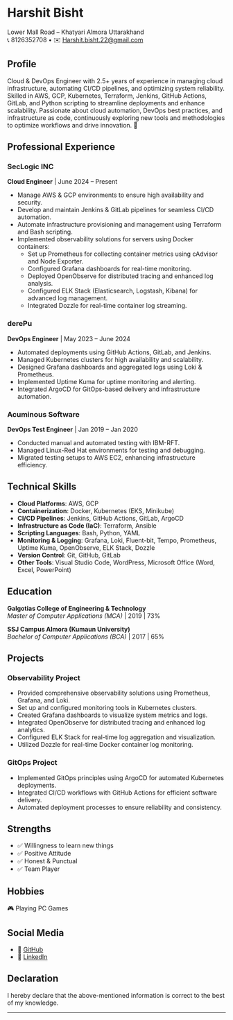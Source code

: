 # Harshit Bisht  
Lower Mall Road – Khatyari Almora Uttarakhand  
📞 8126352708 • ✉️ [Harshit.bisht.22@gmail.com](mailto:Harshit.bisht.22@gmail.com)

## Profile
Cloud & DevOps Engineer with 2.5+ years of experience in managing cloud infrastructure, automating CI/CD pipelines, and optimizing system reliability. Skilled in AWS, GCP, Kubernetes, Terraform, Jenkins, GitHub Actions, GitLab, and Python scripting to streamline deployments and enhance scalability. Passionate about cloud automation, DevOps best practices, and infrastructure as code, continuously exploring new tools and methodologies to optimize workflows and drive innovation. 🚀

## Professional Experience

### SecLogic INC  
**Cloud Engineer** | June 2024 – Present  
- Manage AWS & GCP environments to ensure high availability and security.  
- Develop and maintain Jenkins & GitLab pipelines for seamless CI/CD automation.  
- Automate infrastructure provisioning and management using Terraform and Bash scripting.  
- Implemented observability solutions for servers using Docker containers:  
    - Set up Prometheus for collecting container metrics using cAdvisor and Node Exporter.  
    - Configured Grafana dashboards for real-time monitoring.  
    - Deployed OpenObserve for distributed tracing and enhanced log analysis.  
    - Configured ELK Stack (Elasticsearch, Logstash, Kibana) for advanced log management.  
    - Integrated Dozzle for real-time container log streaming.

### derePu  
**DevOps Engineer** | May 2023 – June 2024  
- Automated deployments using GitHub Actions, GitLab, and Jenkins.  
- Managed Kubernetes clusters for high availability and scalability.  
- Designed Grafana dashboards and aggregated logs using Loki & Prometheus.  
- Implemented Uptime Kuma for uptime monitoring and alerting.  
- Integrated ArgoCD for GitOps-based delivery and infrastructure automation.

### Acuminous Software  
**DevOps Test Engineer** | Jan 2019 – Jan 2020  
- Conducted manual and automated testing with IBM-RFT.  
- Managed Linux-Red Hat environments for testing and debugging.  
- Migrated testing setups to AWS EC2, enhancing infrastructure efficiency.
  
## Technical Skills
- **Cloud Platforms**: AWS, GCP  
- **Containerization**: Docker, Kubernetes (EKS, Minikube)  
- **CI/CD Pipelines**: Jenkins, GitHub Actions, GitLab, ArgoCD  
- **Infrastructure as Code (IaC)**: Terraform, Ansible  
- **Scripting Languages**: Bash, Python, YAML  
- **Monitoring & Logging**: Grafana, Loki, Fluent-bit, Tempo, Prometheus, Uptime Kuma, OpenObserve, ELK Stack, Dozzle  
- **Version Control**: Git, GitHub, GitLab  
- **Other Tools**: Visual Studio Code, WordPress, Microsoft Office (Word, Excel, PowerPoint)


## Education
**Galgotias College of Engineering & Technology**  
*Master of Computer Applications (MCA)* | 2019 | 73%

**SSJ Campus Almora (Kumaun University)**  
*Bachelor of Computer Applications (BCA)* | 2017 | 65%


## Projects

### Observability Project
- Provided comprehensive observability solutions using Prometheus, Grafana, and Loki.  
- Set up and configured monitoring tools in Kubernetes clusters.  
- Created Grafana dashboards to visualize system metrics and logs.  
- Integrated OpenObserve for distributed tracing and enhanced log analytics.  
- Configured ELK Stack for real-time log aggregation and visualization.  
- Utilized Dozzle for real-time Docker container log monitoring.

### GitOps Project
- Implemented GitOps principles using ArgoCD for automated Kubernetes deployments.  
- Integrated CI/CD workflows with GitHub Actions for efficient software delivery.  
- Automated deployment processes to ensure reliability and consistency.



## Strengths
- ✅ Willingness to learn new things  
- ✅ Positive Attitude  
- ✅ Honest & Punctual  
- ✅ Team Player

## Hobbies
🎮 Playing PC Games

## Social Media
- 📂 [GitHub](https://github.com/harshitbisht22)  
- 🔗 [LinkedIn](https://www.linkedin.com/in/harshit-bisht-0a0a69148/)

## Declaration
I hereby declare that the above-mentioned information is correct to the best of my knowledge.

---
